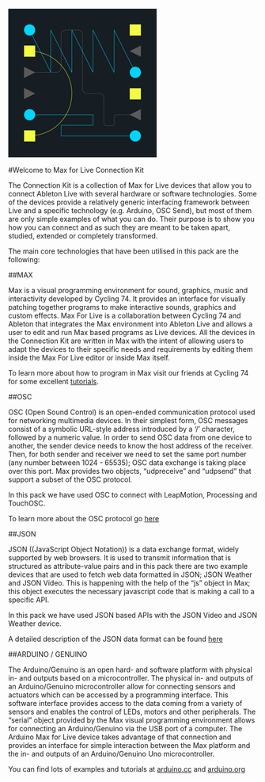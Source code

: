 ![Max for Live Connection Kit Logo](images/logo.png)

#Welcome to Max for Live Connection Kit

The Connection Kit is a collection of Max for Live devices that allow you to connect Ableton Live with several hardware or software technologies. Some of the devices provide a relatively generic interfacing framework between Live and a specific technology (e.g. Arduino, OSC Send), but most of them are only simple examples of what you can do. Their purpose is to show you how you can connect and as such they are meant to be taken apart, studied, extended or completely transformed.

The main core technologies that have been utilised in this pack are the following:

##MAX

Max is a visual programming environment for sound, graphics, music and interactivity developed by Cycling 74. It provides an interface for visually patching together programs to make interactive sounds, graphics and custom effects. Max For Live is a collaboration between Cycling 74 and Ableton that integrates the Max environment into Ableton Live and allows a user to edit and run Max based programs as Live devices. All the devices in the Connection Kit are written in Max with the intent of allowing users to adapt the devices to their specific needs and requirements by editing them inside the Max For Live editor or inside Max itself.

To learn more about how to program in Max visit our friends at Cycling 74 for some excellent [tutorials](https://cycling74.com/category/articles/tutorials/?sort=popular).

##OSC

OSC (Open Sound Control) is an open-ended communication protocol used for networking multimedia devices. In their simplest form, OSC messages consist of a symbolic URL-style address introduced by a ‘/’ character, followed by a numeric value. In order to send OSC data from one device to another, the sender device needs to know the host address of the receiver. Then, for both sender and receiver we need to set the same port number (any number between 1024 - 65535); OSC data exchange is taking place over this port. Max provides two objects, “udpreceive” and “udpsend” that support a subset of the OSC protocol.

In this pack we have used OSC to connect with LeapMotion, Processing and TouchOSC.

To learn more about the OSC protocol go [here](http://opensoundcontrol.org/introduction-osc)

##JSON

JSON ((JavaScript Object Notation)) is a data exchange format, widely supported by web browsers. It is used to transmit information that is structured as attribute-value pairs and in this pack there are two example devices that are used to fetch web data formatted in JSON; JSON Weather and JSON Video. This is happening with the help of the “js” object in Max; this object executes the necessary javascript code that is making a call to a specific API.

In this pack we have used JSON based APIs with the JSON Video and JSON Weather device.

A detailed description of the JSON data format can be found [here](http://www.json.org/)


##ARDUINO / GENUINO

The Arduino/Genuino is an open hard- and software platform with physical in- and outputs based on a microcontroller. The physical in- and outputs of an Arduino/Genuino microcontroller allow for connecting sensors and actuators which can be accessed by a programming interface. This software interface provides access to the data coming from a variety of sensors and enables the control of LEDs, motors and other peripherals. The “serial” object provided by the Max visual programming environment allows for connecting an Arduino/Genuino via the USB port of a computer. The Arduino Max for Live device takes advantage of that connection and provides an interface for simple interaction between the Max platform and the in- and outputs of an Arduino/Genuino Uno microcontroller.

You can find lots of examples and tutorials at [arduino.cc](https://www.arduino.cc/) and [arduino.org](https://www.arduino.org)


